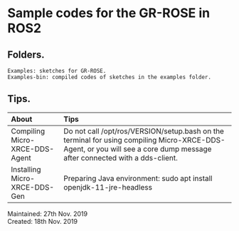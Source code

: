 # Sample codes for the GR-ROSE in ROS2  

## Folders.  

    Examples: sketches for GR-ROSE.  
    Examples-bin: compiled codes of sketches in the examples folder.  

## Tips.  
|About|Tips|  
|:-----------|:------------|  
|Compiling Micro-XRCE-DDS-Agent|Do not call /opt/ros/VERSION/setup.bash on the terminal for using compiling Micro-XRCE-DDS-Agent, or you will see a core dump message after connected with a dds-client.|  
|Installing Micro-XRCE-DDS-Gen|Preparing Java environment: sudo apt install openjdk-11-jre-headless |  

Maintained: 27th Nov. 2019  
Created: 18th Nov. 2019  
